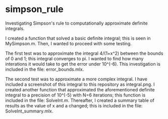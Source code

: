 # simpson_rule 
Investigating Simpson's rule to computationally approximate definite integrals.
 
I created a function that solved a basic definite integral; this is seen in MySimpson.m. Then, I wanted to proceed with some testing. 
 
The first test was to approximate the integral 4/(1+x^2) between the bounds of 0 and 1; this integral converges to pi. I wanted to find how many interations it would take to get the error under 10^(-6). This investigation is included in the file: error_bounds.mlx. 

The second test was to approximate a more complex integral. I have included a screenshot of this integral to this repository as integral.png. I created another function that approximated the aforementioned definite integral to a precision of 10^(-5) with N=6 iterations; this function is included in the file: SolveInt.m. Thereafter, I created a summary table of results as the value of x and a changed; this is included in the file: SolveInt_summary.mlx. 
